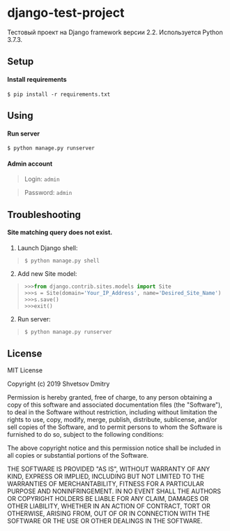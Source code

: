 # django-test-project

Тестовый проект на Django framework версии 2.2. Используется Python 3.7.3.

## Setup

#### Install requirements

```shell
$ pip install -r requirements.txt
```

## Using

#### Run server

```shell
$ python manage.py runserver
```

#### Admin account

> Login: `admin`

> Password: `admin`

## Troubleshooting

#### Site matching query does not exist.

1. Launch Django shell:
>```shell
>$ python manage.py shell
>```
2. Add new Site model:
>```python
>>>>from django.contrib.sites.models import Site
>>>>s = Site(domain='Your_IP_Address', name='Desired_Site_Name')
>>>>s.save()
>>>>exit()
>```
2. Run server:
>```shell
>$ python manage.py runserver
>```

## License

MIT License

Copyright (c) 2019 Shvetsov Dmitry

Permission is hereby granted, free of charge, to any person obtaining a copy
of this software and associated documentation files (the "Software"), to deal
in the Software without restriction, including without limitation the rights
to use, copy, modify, merge, publish, distribute, sublicense, and/or sell
copies of the Software, and to permit persons to whom the Software is
furnished to do so, subject to the following conditions:

The above copyright notice and this permission notice shall be included in all
copies or substantial portions of the Software.

THE SOFTWARE IS PROVIDED "AS IS", WITHOUT WARRANTY OF ANY KIND, EXPRESS OR
IMPLIED, INCLUDING BUT NOT LIMITED TO THE WARRANTIES OF MERCHANTABILITY,
FITNESS FOR A PARTICULAR PURPOSE AND NONINFRINGEMENT. IN NO EVENT SHALL THE
AUTHORS OR COPYRIGHT HOLDERS BE LIABLE FOR ANY CLAIM, DAMAGES OR OTHER
LIABILITY, WHETHER IN AN ACTION OF CONTRACT, TORT OR OTHERWISE, ARISING FROM,
OUT OF OR IN CONNECTION WITH THE SOFTWARE OR THE USE OR OTHER DEALINGS IN THE
SOFTWARE.